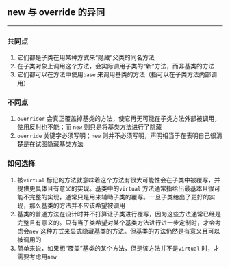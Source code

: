 ## new 与 override 的异同

---

### 共同点

1. 它们都是子类在用某种方式来“隐藏”父类的同名方法
2. 在子类对象上调用这个方法，会实际调用子类的“新”方法，而非基类的方法
3. 它们都可以在方法中使用`base` 来调用基类的方法（指可以在子类方法内部调用）

### 不同点

1. `overrider` 会真正覆盖掉基类的方法，使它再无可能在子类方法外部被调用，使用反射也不能；而 `new` 则只是将基类方法进行了隐藏
2. `override` 关键字必须写明；`new` 则并不必须写明，声明相当于在表明自己很清楚是在试图隐藏基类方法

### 如何选择

1. 被`virtual` 标记的方法就意味着这个方法有很大可能性会在子类中被覆写，并提供更具体且有意义的实现。基类中的`virtual` 方法通常指给出最基本且很可能不完整的实现，通常只是用来辅助子类的覆写。一旦子类给出了更好的实现，那么基类的方法并不应该希望被调用
2. 基类的普通方法在设计时并不打算让子类进行覆写，因为这些方法通常已经是完整且有意义的。只有当子类希望对某个基类方法进行进一步定制时，才会考虑会`new` 这种方式来显式隐藏基类的方法。但基类的方法仍然是有意义且可以被调用的
3. 简单来说，如果想“覆盖”基类的某个方法，但是该方法并不是`virtual` 时，才需要考虑用`new` 

